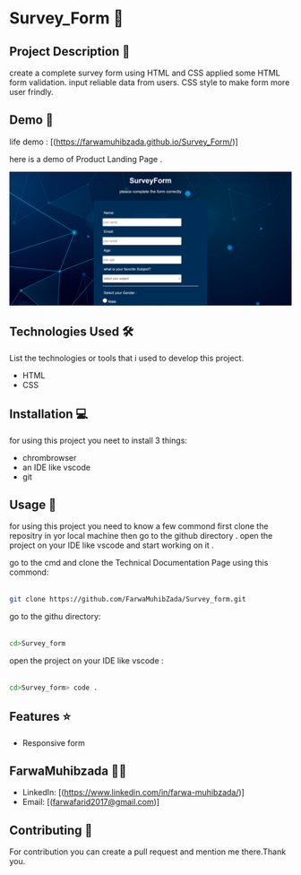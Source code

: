 # Survey_Form 🚀

## Project Description 📝
create a complete survey form using HTML and CSS
applied some HTML form validation.
input reliable data from users.
CSS style to make form more user frindly.



## Demo 📸
life demo : [(https://farwamuhibzada.github.io/Survey_Form/)]

here is a demo of Product Landing Page .

![first page](./Capture.PNG)




## Technologies Used 🛠️

List the technologies or tools that i used to develop this project. 
- HTML
- CSS


## Installation 💻

for using this project you neet to install 3 things:

- chrombrowser
- an IDE like vscode
- git



## Usage 🎯

for using this project you need to know a few commond first clone the repositry in yor local machine then go to the github directory . open the project on your IDE like vscode and start working on it .


go to the cmd and clone the Technical Documentation Page 
using this commond:
```bash

git clone https://github.com/FarwaMuhibZada/Survey_form.git 
```
go to the githu directory:
```bash

cd>Survey_form

```
open the project on your IDE like vscode :

```bash

cd>Survey_form> code .

```


## Features ⭐
- Responsive form


## FarwaMuhibzada 👩‍💻



- LinkedIn: [(https://www.linkedin.com/in/farwa-muhibzada/)]
- Email: [(farwafarid2017@gmail.com)]

## Contributing 🤝
For contribution you can create a pull request and mention me there.Thank you.




